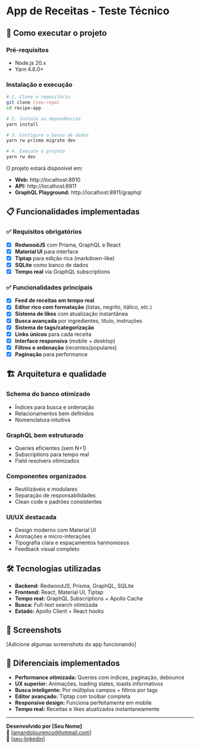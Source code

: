 # App de Receitas - Teste Técnico

## 🚀 Como executar o projeto

### Pré-requisitos

- Node.js 20.x
- Yarn 4.6.0+

### Instalação e execução

```bash
# 1. Clone o repositório
git clone [seu-repo]
cd recipe-app

# 2. Instale as dependências
yarn install

# 3. Configure o banco de dados
yarn rw prisma migrate dev

# 4. Execute o projeto
yarn rw dev
```

O projeto estará disponível em:

- **Web:** http://localhost:8910
- **API:** http://localhost:8911
- **GraphQL Playground:** http://localhost:8911/graphql

## 📋 Funcionalidades implementadas

### ✅ Requisitos obrigatórios

- [x] **RedwoodJS** com Prisma, GraphQL e React
- [x] **Material UI** para interface
- [x] **Tiptap** para edição rica (markdown-like)
- [x] **SQLite** como banco de dados
- [x] **Tempo real** via GraphQL subscriptions

### ✅ Funcionalidades principais

- [x] **Feed de receitas em tempo real**
- [x] **Editor rico com formatação** (listas, negrito, itálico, etc.)
- [x] **Sistema de likes** com atualização instantânea
- [x] **Busca avançada** por ingredientes, título, instruções
- [x] **Sistema de tags/categorização**
- [x] **Links únicos** para cada receita
- [x] **Interface responsiva** (mobile + desktop)
- [x] **Filtros e ordenação** (recentes/populares)
- [x] **Paginação** para performance

## 🏗️ Arquitetura e qualidade

### Schema do banco otimizado

- Índices para busca e ordenação
- Relacionamentos bem definidos
- Nomenclatura intuitiva

### GraphQL bem estruturado

- Queries eficientes (sem N+1)
- Subscriptions para tempo real
- Field resolvers otimizados

### Componentes organizados

- Reutilizáveis e modulares
- Separação de responsabilidades
- Clean code e padrões consistentes

### UI/UX destacada

- Design moderno com Material UI
- Animações e micro-interações
- Tipografia clara e espaçamentos harmoniosos
- Feedback visual completo

## 🛠️ Tecnologias utilizadas

- **Backend:** RedwoodJS, Prisma, GraphQL, SQLite
- **Frontend:** React, Material UI, Tiptap
- **Tempo real:** GraphQL Subscriptions + Apollo Cache
- **Busca:** Full-text search otimizada
- **Estado:** Apollo Client + React hooks

## 📱 Screenshots

[Adicione algumas screenshots do app funcionando]

## 🎯 Diferenciais implementados

- **Performance otimizada:** Queries com índices, paginação, debounce
- **UX superior:** Animações, loading states, toasts informativos
- **Busca inteligente:** Por múltiplos campos + filtros por tags
- **Editor avançado:** Tiptap com toolbar completa
- **Responsive design:** Funciona perfeitamente em mobile
- **Tempo real:** Receitas e likes atualizados instantaneamente

---

**Desenvolvido por [Seu Nome]**  
📧 [amandolourenco@hotmail.com]  
🔗 [[seu-linkedin](https://www.linkedin.com/in/amandoloule/)]
